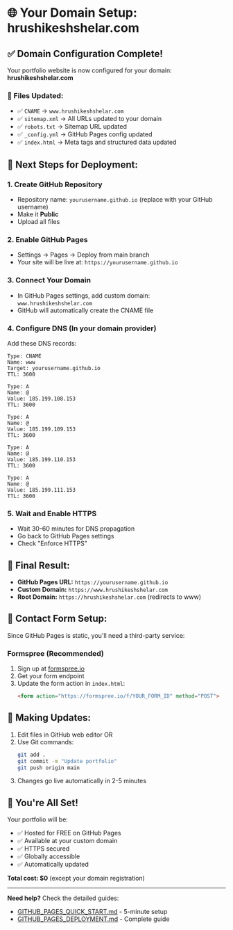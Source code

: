 # 🌐 Your Domain Setup: hrushikeshshelar.com

## ✅ Domain Configuration Complete!

Your portfolio website is now configured for your domain: **hrushikeshshelar.com**

### 📁 Files Updated:
- ✅ `CNAME` → `www.hrushikeshshelar.com`
- ✅ `sitemap.xml` → All URLs updated to your domain
- ✅ `robots.txt` → Sitemap URL updated
- ✅ `_config.yml` → GitHub Pages config updated
- ✅ `index.html` → Meta tags and structured data updated

## 🚀 Next Steps for Deployment:

### 1. Create GitHub Repository
- Repository name: `yourusername.github.io` (replace with your GitHub username)
- Make it **Public**
- Upload all files

### 2. Enable GitHub Pages
- Settings → Pages → Deploy from main branch
- Your site will be live at: `https://yourusername.github.io`

### 3. Connect Your Domain
- In GitHub Pages settings, add custom domain: `www.hrushikeshshelar.com`
- GitHub will automatically create the CNAME file

### 4. Configure DNS (In your domain provider)
Add these DNS records:

```
Type: CNAME
Name: www
Target: yourusername.github.io
TTL: 3600

Type: A
Name: @
Value: 185.199.108.153
TTL: 3600

Type: A
Name: @
Value: 185.199.109.153
TTL: 3600

Type: A
Name: @
Value: 185.199.110.153
TTL: 3600

Type: A
Name: @
Value: 185.199.111.153
TTL: 3600
```

### 5. Wait and Enable HTTPS
- Wait 30-60 minutes for DNS propagation
- Go back to GitHub Pages settings
- Check "Enforce HTTPS"

## 🎯 Final Result:
- **GitHub Pages URL:** `https://yourusername.github.io`
- **Custom Domain:** `https://www.hrushikeshshelar.com`
- **Root Domain:** `https://hrushikeshshelar.com` (redirects to www)

## 📧 Contact Form Setup:
Since GitHub Pages is static, you'll need a third-party service:

### Formspree (Recommended)
1. Sign up at [formspree.io](https://formspree.io)
2. Get your form endpoint
3. Update the form action in `index.html`:
   ```html
   <form action="https://formspree.io/f/YOUR_FORM_ID" method="POST">
   ```

## 🔄 Making Updates:
1. Edit files in GitHub web editor OR
2. Use Git commands:
   ```bash
   git add .
   git commit -m "Update portfolio"
   git push origin main
   ```
3. Changes go live automatically in 2-5 minutes

## 🎉 You're All Set!
Your portfolio will be:
- ✅ Hosted for FREE on GitHub Pages
- ✅ Available at your custom domain
- ✅ HTTPS secured
- ✅ Globally accessible
- ✅ Automatically updated

**Total cost: $0** (except your domain registration)

---

**Need help?** Check the detailed guides:
- [GITHUB_PAGES_QUICK_START.md](GITHUB_PAGES_QUICK_START.md) - 5-minute setup
- [GITHUB_PAGES_DEPLOYMENT.md](GITHUB_PAGES_DEPLOYMENT.md) - Complete guide
